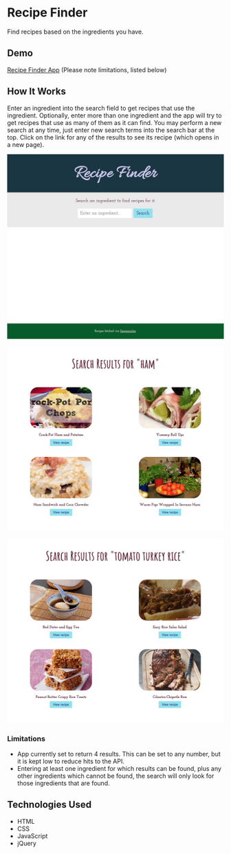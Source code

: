 # Recipe Finder
Find recipes based on the ingredients you have.

## Demo
[Recipe Finder App](https://jessegilbride.github.io/recipe-finder/) (Please note limitations, listed below)

## How It Works
Enter an ingredient into the search field to get recipes that use the ingredient. Optionally, enter more than one ingredient and the app will try to get recipes that use as many of them as it can find. You may perform a new search at any time, just enter new search terms into the search bar at the top. Click on the link for any of the results to see its recipe (which opens in a new page).

![app in initial state before a search](/screenshots/ScreenShot-1.jpg "App in its initial state before a search")

![results shown of a search for a single ingredient](/screenshots/ScreenShot-2.jpeg "A search for a single ingredient")

![results shown of a search for multiple ingredients](/screenshots/ScreenShot-3.jpeg "A search for multiple ingredients")

### Limitations
* App currently set to return 4 results. This can be set to any number, but it is kept low to reduce hits to the API.
* Entering at least one ingredient for which results can be found, plus any other ingredients which cannot be found, the search will only look for those ingredients that are found.

## Technologies Used
* HTML
* CSS
* JavaScript
* jQuery
